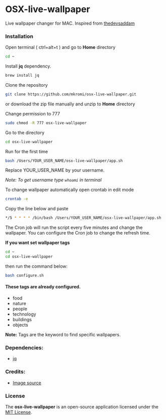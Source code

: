 # OSX-live-wallpaper
Live wallpaper changer for MAC. Inspired from [thedevsaddam](https://github.com/thedevsaddam/ubuntu-live-wallpaper)


### Installation

Open terminal ( ctrl+alt+t ) and go to __Home__ directory

```bash
cd ~
```
Install __jq__ dependency.

```bash
brew install jq
```

Clone the repository

```bash
git clone https://github.com/mkromi/osx-live-wallpaper.git
```
or download the zip file manually and unzip to __Home__ directory

Change permission to 777

```bash
sudo chmod -R 777 osx-live-wallpaper
```

Go to the directory

```bash
cd osx-live-wallpaper
```

Run for the first time

```bash
bash /Users/YOUR_USER_NAME/osx-live-wallpaper/app.sh
```

Replace YOUR_USER_NAME by your username.

_Note:  To get username type `whoami` in terminal_

To change wallpaper automatically open crontab in edit mode

```bash
crontab -e
```

Copy the line below and paste
```bash
*/5 * * * * /bin/bash /Users/YOUR_USER_NAME/osx-live-wallpaper/app.sh
```

The Cron job will run the script every five minutes and change the wallpaper. You can configure the Cron job to change the refresh time.

__If  you want set wallpaper tags__
```bash
cd ~
cd osx-live-wallpaper
```
then run the command below:

```bash
bash configure.sh
```

#### These tags are already configured.
* food
* nature
* people
* technology
* buildings
* objects

__Note:__ Tags are the keyword to find specific wallpapers.

### Dependencies:
* [jq](https://formulae.brew.sh/formula/jq)

### Credits:
* [Image source](https://source.unsplash.com)

### **License**
The **osx-live-wallpaper** is an open-source application licensed under the [MIT License](LICENSE).
